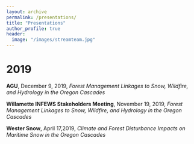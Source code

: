 ```yaml
---
layout: archive
permalink: /presentations/
title: "Presentations"
author_profile: true
header:
  image: "/images/streamteam.jpg"
---
```


# 2019

**AGU**, December 9, 2019, *Forest Management Linkages to Snow, Wildfire, and Hydrology in the Oregon Cascades*

**Willamette INFEWS Stakeholders Meeting**, November 19, 2019, *Forest Management Linkages to Snow, Wildfire, and Hydrology in the Oregon Cascades*

**Wester Snow**, April 17,2019, *Climate and Forest Disturbance Impacts on Maritime Snow in the Oregon Cascades*
